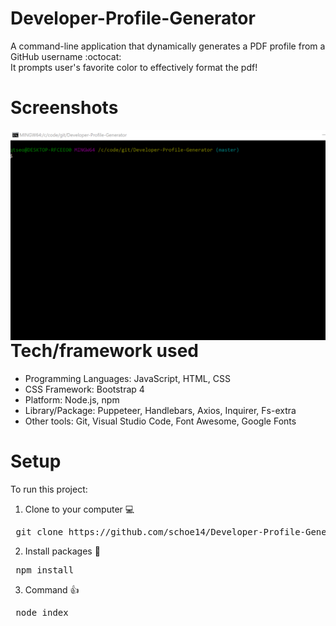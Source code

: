 # Developer-Profile-Generator
A command-line application that dynamically generates a PDF profile from a GitHub username :octocat:
<br>
It prompts user's favorite color to effectively format the pdf!

# Screenshots
<img src="./demo/demo.gif" style="float: left">

# Tech/framework used
* Programming Languages: JavaScript, HTML, CSS
* CSS Framework: Bootstrap 4
* Platform: Node.js, npm
* Library/Package: Puppeteer, Handlebars, Axios, Inquirer, Fs-extra
* Other tools: Git, Visual Studio Code, Font Awesome, Google Fonts

# Setup
To run this project:
1. Clone to your computer :computer:
<pre> git clone https://github.com/schoe14/Developer-Profile-Generator.git </pre>
2. Install packages :star2:
<pre> npm install </pre>
3. Command :+1:
<pre> node index </pre>
